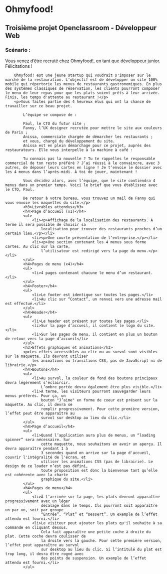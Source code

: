 <!DOCTYPE html>
<html lang="en">
<head>
    <meta charset="UTF-8">
    <meta http-equiv="X-UA-Compatible" content="IE=edge">
    <meta name="viewport" content="width=device-width, initial-scale=1.0">
    <title>Descriptif Ohmyfood</title>
</head>
<body>
    <h1>Ohmyfood!</h1>
    <h2>Troisième projet Openclassroom - Développeur Web</h2>
    <h3>Scénario :</h3>
    <p>Vous venez d’être recruté chez Ohmyfood!, en tant que développeur junior. Félicitations !

        Ohmyfood! est une jeune startup qui voudrait s'imposer sur le marché de la restauration. L'objectif est de développer un site 100% mobile qui répertorie les menus de restaurants gastronomiques. En plus des systèmes classiques de réservation, les clients pourront composer le menu de leur repas pour que les plats soient prêts à leur arrivée. Finis, les temps d'attente au restaurant !</p>
        <p>Vous faites partie des 4 heureux élus qui ont la chance de travailler sur ce beau projet.

            L’équipe se compose de :
            
            Paul, le CTO du futur site ;
            Fanny, l’UX designer recrutée pour mettre le site aux couleurs de Paris ;
            Anissa, commerciale chargée de démarcher les restaurants ;
            et vous, chargé du développement du site.
            Anissa est en plein démarchage pour ce projet, auprès des restaurateurs. Elle vous interpelle à la machine à café :
            
            Tu connais pas la nouvelle ? Tu te rappelles le responsable commercial de ton resto préféré ? J’ai réussi à le convaincre, avec 3 autres, de déposer leurs cartes en ligne ! Je t’envoie le dossier avec les 4 menus dans l’après-midi. À toi de jouer, maintenant !
            
            Vous décidez alors, avec l’équipe, que le site contiendra 4 menus dans un premier temps. Voici le brief que vous établissez avec le CTO, Paul.
            
            De retour à votre bureau, vous trouvez un mail de Fanny qui vous envoie les maquettes du site.</p>
            <h3>Livrables attendus</h3>
            <h4>Page d’accueil (x1)</h4>
            <ul>
                <li><p>Affichage de la localisation des restaurants. À terme il sera possible de choisir sa
                    localisation pour trouver des restaurants proches d’un certain lieu.</p></li>
                <li><p>Une courte présentation de l’entreprise.</p></li>
                <li><p>Une section contenant les 4 menus sous forme cartes. Au clic sur la carte,
                    l’utilisateur est redirigé vers la page du menu.</p></li>
            </ul>
            <h4>Pages de menu (x4)</h4>
            <ul>
                <li>4 pages contenant chacune le menu d’un restaurant.</li>
            </ul>
            <h4>Footer</h4>
            <ul>
                <li>Le footer est identique sur toutes les pages.</li>
                <li>Au clic sur “Contact”, un renvoi vers une adresse mail est effectué.</li>
            </ul>
            <h4>Header</h4>
            <ul>
                <li>Le header est présent sur toutes les pages.</li>
                <li>Sur la page d’accueil, il contient le logo du site.</li>
                <li>Sur les pages de menu, il contient en plus un bouton de retour vers la page d’accueil</li>
            </ul>
            <h3>Effets graphiques et animations</h3>
            <p>Les effets accessibles au clic ou au survol sont visibles sur la maquette. Ils devront utiliser
                les animations ou transitions CSS, pas de JavaScript ni de librairie.</p>
            <h4>Boutons</h4>
            <ul>
                <li>Au survol, la couleur de fond des boutons principaux devra légèrement s’éclaircir.
                    L’ombre portée devra également être plus visible.</li>
                <li>À terme, les visiteurs pourront sauvegarder leurs menus préférés. Pour ça, un
                    bouton "J’aime" en forme de coeur est présent sur la maquette. Au clic, il devra se
                    remplir progressivement. Pour cette première version, l’effet peut être apparaître au
                    survol sur desktop au lieu du clic.</li>
            </ul>
            <h4>Page d’accueil</h4>
            <ul>
                <li>Quand l’application aura plus de menus, un “loading spinner” sera nécessaire. Sur
                    cette maquette, nous souhaitons en avoir un aperçu. Il devra apparaître pendant 1 à
                    3 secondes quand on arrive sur la page d'accueil, couvrir l'intégralité de l'écran, et
                    utiliser les animations CSS (pas de librairie). Le design de ce loader n’est pas défini,
                    toute proposition est donc la bienvenue tant qu’elle est cohérente avec la charte
                    graphique du site.</li>
            </ul>
            <h4>Pages de menu</h4>
            <ul>
                <li>À l’arrivée sur la page, les plats devront apparaître progressivement avec un léger
                    décalage dans le temps. Ils pourront soit apparaître un par un, soit par groupe
                    “Entrée”, “Plat” et “Dessert”. Un exemple de l’effet attendu est fourni.</li>
                <li>Le visiteur peut ajouter les plats qu'il souhaite à sa commande en cliquant dessus.
                    Cela fait apparaître une petite coche à droite du plat. Cette coche devra coulisser de
                    la droite vers la gauche. Pour cette première version, l’effet peut apparaître au survol
                    sur desktop au lieu du clic. Si l’intitulé du plat est trop long, il devra être rogné avec
                    des points de suspension. Un exemple de l’effet attendu est fourni.</li>
            </ul>
</body>
</html>

